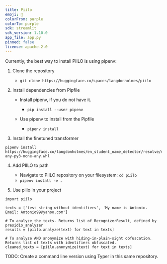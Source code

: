 ```yaml
---
title: Piilo
emoji: 🏃
colorFrom: purple
colorTo: purple
sdk: streamlit
sdk_version: 1.10.0
app_file: app.py
pinned: false
license: apache-2.0
---
```


Currently, the best way to install PIILO is using pipenv:

1. Clone the repository
    - `git clone https://huggingface.co/spaces/langdonholmes/piilo`

2. Install dependencies from Pipfile
    - Install pipenv, if you do not have it.
        - `pip install --user pipenv`

    - Use pipenv to install from the Pipfile
        - `pipenv install`

3. Install the finetuned transformer

```
pipenv install https://huggingface.co/langdonholmes/en_student_name_detector/resolve/main/en_student_name_detector-any-py3-none-any.whl
```

4. Add PIILO to path
    - Navigate to PIILO repository on your filesystem: `cd piilo`
    - `pipenv install -e .`
    
5. Use piilo in your project
```
import piilo

texts = ['test string without identifiers', 'My name is Antonio. Email: Antonio99@yahoo.com']

# To analyze the texts. Returns list of RecognizerResult, defined by presidio_analyzer
results = [piilo.analyze(text) for text in texts]

# To analyze AND anonymize with hiding-in-plain-sight obfuscation. Returns list of texts with identifiers obfuscated.
cleaned_texts = [piilo.anonymize(text) for text in texts]
```

TODO:
Create a command line version using Typer in this same repository.